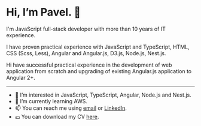 # Hi, I’m Pavel. 👋

I'm JavaScript full-stack developer with more than 10 years of IT experience.

I have proven practical experience with JavaScript and TypeScript, HTML, CSS (Scss, Less), Angular and Angular.js, D3.js, Node.js, Nest.js.

Hi have successful practical experience in the development of web application from scratch and upgrading of existing Angular.js application to Angular 2+.

---

- 👀 I’m interested in JavaScript, TypeScript, Angular, Node.js and Nest.js.
- 🌱 I’m currently learning AWS.
- 📫 You can reach me using [email](mailto:p.khlebko@gmail.com) or [LinkedIn](https://www.linkedin.com/in/pavel-khlebko-545339137/).
- 💶 You can download my CV [here](http://khlebko.com/downloads/pavel_khlebko_cv_eng.pdf).

<!---
pkhlebko/pkhlebko is a ✨ special ✨ repository because its `README.md` (this file) appears on your GitHub profile.
You can click the Preview link to take a look at your changes.
--->
